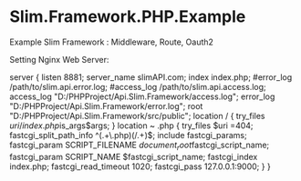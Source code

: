# Slim.Framework.PHP.Example

Example Slim Framework :
Middleware, Route, Oauth2

Setting Nginx Web Server:

server {
    listen 8881;
    server_name slimAPI.com;
    index index.php;
    #error_log /path/to/slim.api.error.log;
    #access_log /path/to/slim.api.access.log;
    access_log  "D:/PHPProject/Api.Slim.Framework/access.log";
    error_log  "D:/PHPProject/Api.Slim.Framework/error.log";
    root "D:/PHPProject/Api.Slim.Framework/src/public";
    location / {
        try_files $uri /index.php$is_args$args;
    }
    location ~ \.php {
        try_files $uri =404;
        fastcgi_split_path_info ^(.+\.php)(/.+)$;
        include fastcgi_params;
        fastcgi_param SCRIPT_FILENAME $document_root$fastcgi_script_name;
        fastcgi_param SCRIPT_NAME $fastcgi_script_name;
        fastcgi_index index.php;
		fastcgi_read_timeout 1020;
        fastcgi_pass 127.0.0.1:9000;
	}
}
